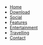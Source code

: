 
<!DOCTYPE html>
<html lang="en">
<head>
    <meta charset="UTF-8">
    <meta name="viewport" content="width=device-width, initial-scale=1.0">
    <title>Document</title>
    <link href="nav.css" rel="stylesheet">
    <link rel="stylesheet" href="https://cdnjs.cloudflare.com/ajax/libs/font-awesome/4.7.0/css/font-awesome.min.css">
</head>
<body>
    <nav>
        <label class="toggle">
            <i class="fa fa-bars"></i>
        </label>
        <ul>
<li><a class="active" href='#'>Home</a></li>
<li><a href='#'>Download</a></li>
<li><a href='#'>Social</a></li>
<li><a href='#'>Features</a></li>
<li><a href='#'>Entertainment</a></li>
<li><a href='#'>Travelling</a></li>
<li><a href='#'>Contact</a></li>
</ul>
<div class="socialtop">
            <div class='top-social'>
                <a href='#'><i class='fa fa-facebook'></i></a>
                <a href='#'><i class='fa fa-twitter'></i></a>
                <a href='#'><i class='fa fa-instagram'></i></a>
                <a href='#'><i class='fa fa-pinterest'></i></a>
                <a href="#"><i class='fa fa-youtube'></i></a>
            </div>
</div>
</nav>
    <script src="https://code.jquery.com/jquery-3.4.1.js"></script>
    <script>
        $('.toggle i').click(function () {
            $('ul').toggleClass("show");
        });
    </script>
    <section></section>
</body>
</html>
